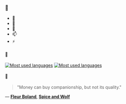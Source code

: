 ### 👋

- 🔭
- 🌱
- 💬
- 📫
- ⚡

#### 🧏

[![Most used languages](https://github-readme-stats-aynah.vercel.app/api/top-langs/?username=aynh&theme=solarized-dark&langs_count=6&layout=compact&hide_title=true)](https://github.com/anuraghazra/github-readme-stats#gh-dark-mode-only)
[![Most used languages](https://github-readme-stats-aynah.vercel.app/api/top-langs/?username=aynh&theme=solarized-light&langs_count=6&layout=compact&hide_title=true)](https://github.com/anuraghazra/github-readme-stats#gh-light-mode-only)

#### 💬

> "Money can buy companionship, but not its quality."

&mdash; [**Fleur Boland**](https://myanimelist.net/character.php?q=Fleur%20Boland&cat=character), [**Spice and Wolf**](https://myanimelist.net/search/all?q=Spice%20and%20Wolf&cat=all)
